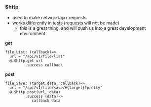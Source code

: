 ### $http

- used to make network/ajax requests
- works differently in tests (requests will not be made)
  - this is a great thing, and will push us into a great development environment

**get**

```
file_List: (callback)=>
  url = "/api/v1/file/list"
  @.$http.get url
         .success callback
```

**post**
```
file_Save: (target,data, callback)=>
  url = "/api/v1/file/save/#{target}?pretty"
  @.$http.post(url, data)
         .success (data)->
            callback data
```     
